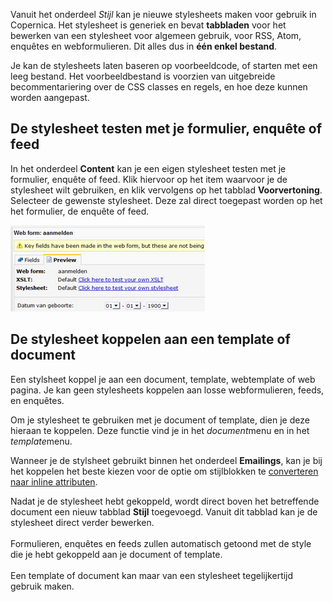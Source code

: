 Vanuit het onderdeel *Stijl* kan je nieuwe stylesheets maken voor
gebruik in Copernica. Het stylesheet is generiek en bevat **tabbladen**
voor het bewerken van een stylesheet voor algemeen gebruik, voor RSS,
Atom, enquêtes en webformulieren. Dit alles dus in **één enkel
bestand**.

Je kan de stylesheets laten baseren op voorbeeldcode, of starten met een
leeg bestand. Het voorbeeldbestand is voorzien van uitgebreide
becommentariering over de CSS classes en regels, en hoe deze kunnen
worden aangepast.

De stylesheet testen met je formulier, enquête of feed
------------------------------------------------------

In het onderdeel **Content** kan je een eigen stylesheet testen met je
formulier, enquête of feed. Klik hiervoor op het item waarvoor je de
stylesheet wilt gebruiken, en klik vervolgens op het tabblad
**Voorvertoning**. Selecteer de gewenste stylesheet. Deze zal direct
toegepast worden op het het formulier, de enquête of feed.

![Preview style or xslt](../images/previewstyleorxslt.jpg)

De stylesheet koppelen aan een template of document
---------------------------------------------------

Een stylsheet koppel je aan een document, template, webtemplate of web
pagina. Je kan geen stylesheets koppelen aan losse webformulieren,
feeds, en enquêtes.

Om je stylesheet te gebruiken met je document of template, dien je deze
hieraan te koppelen. Deze functie vind je in het *document*menu en in
het *template*menu.

Wanneer je de stylsheet gebruikt binnen het onderdeel **Emailings**, kan
je bij het koppelen het beste kiezen voor de optie om stijlblokken te
[converteren naar inline
attributen](./automatically-convert-block-style-elements-to-inline-style-attributes.md "CSS omzetten naar inline ").

Nadat je de stylesheet hebt gekoppeld, wordt direct boven het
betreffende document een nieuw tabblad **Stijl** toegevoegd. Vanuit dit
tabblad kan je de stylesheet direct verder bewerken.\
\
Formulieren, enquêtes en feeds zullen automatisch getoond met de style
die je hebt gekoppeld aan je document of template. \
\
Een template of document kan maar van een stylesheet tegelijkertijd
gebruik maken. 
